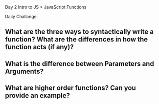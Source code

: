 Day 2 Intro to JS > JavaScript Functions

Daily Challange

## What are the three ways to syntactically write a function? What are the differences in how the function acts (if any)?
>


## What is the difference between Parameters and Arguments?
>


## What are higher order functions? Can you provide an example?
>